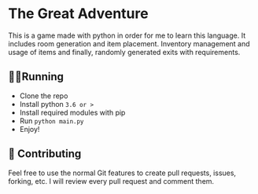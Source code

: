 # The Great Adventure

This is a game made with python in order for me to learn this language. 
It includes room generation and item placement. 
Inventory management and usage of items and finally, randomly generated exits with requirements.

## 🏃‍♀️Running

- Clone the repo
- Install python `3.6 or >`
- Install required modules with pip
- Run `python main.py`
- Enjoy!

## 🧦 Contributing

Feel free to use the normal Git features to create pull requests, issues, forking, etc. 
I will review every pull request and comment them.
